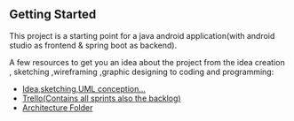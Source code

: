 ## Getting Started

This project is a starting point for a java android application(with android studio as frontend & spring boot as backend).

A few resources to get you an idea about the project from the idea creation , sketching ,wireframing ,graphic designing to coding and programming:

- [Idea,sketching,UML conception...](https://docs.google.com/presentation/d/1-TD3_3cl5-uaeUEgdHY1KKCy6DlGz2JbDdcj65O8OUc/edit#slide=id.g135dab1a1ba_0_122)
- [Trello(Contains all sprints also the backlog)](https://trello.com/b/ilwWjNnh/projet-r%C3%A9alisation-dune-application-mobile-de-e-commerce)
- [Architecture Folder](https://drive.google.com/file/d/1xLre01pg8EiZsYUXe_DDqNbO-V_s9W5v/view?usp=share_link)

